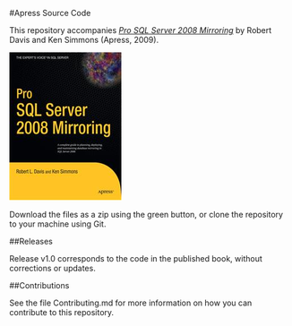 #Apress Source Code

This repository accompanies [*Pro SQL Server 2008 Mirroring*](http://www.apress.com/9781430224235) by Robert Davis and Ken Simmons (Apress, 2009).

![Cover image](9781430224235.jpg)

Download the files as a zip using the green button, or clone the repository to your machine using Git.

##Releases

Release v1.0 corresponds to the code in the published book, without corrections or updates.

##Contributions

See the file Contributing.md for more information on how you can contribute to this repository.
